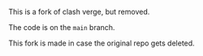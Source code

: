 This is a fork of clash verge, but removed.

The code is on the `main` branch.

This fork is made in case the original repo gets deleted.
